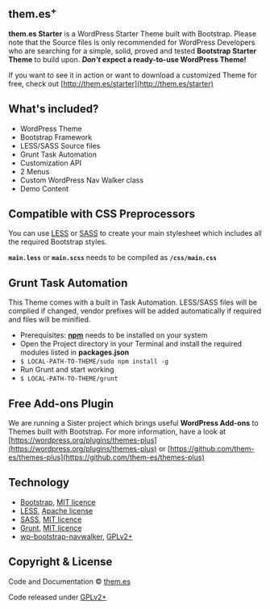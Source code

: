 ## them.es<sup>+</sup>

**them.es Starter** is a WordPress Starter Theme built with Bootstrap. Please note that the Source files is only recommended for WordPress Developers who are searching for a simple, solid, proved and tested **Bootstrap Starter Theme** to build upon. **_Don't_ expect a ready-to-use WordPress Theme!**

If you want to see it in action or want to download a customized Theme for free, check out [http://them.es/starter](http://them.es/starter)


## What's included?
* WordPress Theme
* Bootstrap Framework
* LESS/SASS Source files
* Grunt Task Automation
* Customization API
* 2 Menus
* Custom WordPress Nav Walker class
* Demo Content


## Compatible with CSS Preprocessors
You can use [LESS](http://lesscss.org/) or [SASS](http://sass-lang.com/) to create your main stylesheet which includes all the required Bootstrap styles.

**`main.less`** or **`main.scss`** needs to be compiled as **`/css/main.css`**


## Grunt Task Automation
This Theme comes with a built in Task Automation. LESS/SASS files will be complied if changed, vendor prefixes will be added automatically if required and files will be minified.

* Prerequisites: **[npm](https://www.npmjs.com)** needs to be installed on your system
* Open the Project directory in your Terminal and install the required modules listed in **packages.json**
* `$ LOCAL-PATH-TO-THEME/sudo npm install -g`
* Run Grunt and start working
* `$ LOCAL-PATH-TO-THEME/grunt`


## Free Add-ons Plugin
We are running a Sister project which brings useful **WordPress Add-ons** to Themes built with Bootstrap. For more information, have a look at [https://wordpress.org/plugins/themes-plus](https://wordpress.org/plugins/themes-plus) or [https://github.com/them-es/themes-plus](https://github.com/them-es/themes-plus)


## Technology

* [Bootstrap](https://github.com/twbs/bootstrap), [MIT licence](https://github.com/twbs/bootstrap/blob/master/LICENSE)
* [LESS](https://github.com/less/less.js), [Apache license](https://github.com/less/less.js/blob/master/LICENSE)
* [SASS](https://github.com/sass/sass), [MIT licence](https://github.com/sass/sass/blob/stable/MIT-LICENSE)
* [Grunt](https://github.com/gruntjs/grunt), [MIT licence](https://github.com/gruntjs/grunt/blob/master/LICENSE-MIT)
* [wp-bootstrap-navwalker](https://github.com/twittem/wp-bootstrap-navwalker), [GPLv2+](https://github.com/twittem/wp-bootstrap-navwalker/blob/master/LICENSE.txt)


## Copyright & License

Code and Documentation &copy; [them.es](http://them.es)

Code released under [GPLv2+](http://www.gnu.org/licenses/gpl-2.0.html)